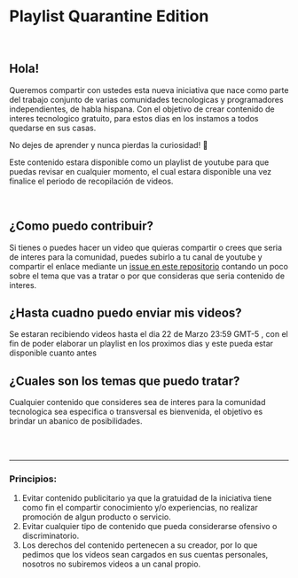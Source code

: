 # Playlist Quarantine Edition

<br/>

## Hola!

Queremos compartir con ustedes esta nueva iniciativa que nace como parte del trabajo conjunto de varias comunidades tecnologicas y programadores independientes, de habla hispana. Con el objetivo de crear contenido de interes tecnologico gratuito, para estos dias en los instamos a todos quedarse en sus casas. 

No dejes de aprender y nunca pierdas la curiosidad! 💪


Este contenido estara disponible como un playlist de youtube para que puedas revisar en cualquier momento, el cual estara disponible una vez finalice el periodo de recopilación de videos.

<br/>

## ¿Como puedo contribuir? 

Si tienes o puedes hacer un video que quieras compartir o crees que seria de interes para la comunidad, puedes subirlo a tu canal de youtube y compartir el enlace mediante un [issue en este repositorio](https://github.com/peruanosdev/playlist-quarantine-edition/issues) contando un poco sobre el tema que vas a tratar o por que consideras que seria contenido de interes.

## ¿Hasta cuadno puedo enviar mis videos?

Se estaran recibiendo videos hasta el dia 22 de Marzo 23:59 GMT-5 , con el fin de poder elaborar un playlist en los proximos dias y este pueda estar disponible cuanto antes

## ¿Cuales son los temas que puedo tratar?

Cualquier contenido que consideres sea de interes para la comunidad tecnologica sea especifica o transversal es bienvenida, el objetivo es brindar un abanico de posibilidades.



<br/>
<br/>
<hr/>


### Principios:

1. Evitar contenido publicitario ya que la gratuidad de la iniciativa tiene como fin el compartir conocimiento y/o experiencias, no realizar promoción de algun producto o servicio.
2. Evitar cualquier tipo de contenido que pueda considerarse ofensivo o discriminatorio.
3. Los derechos del contenido pertenecen a su creador, por lo que pedimos que los videos sean cargados en sus cuentas personales, nosotros no subiremos videos a un canal propio.


